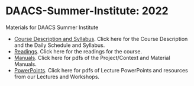 # DAACS-Summer-Institute: 2022
Materials for DAACS Summer Institute
* [Course Description and Syllabus](https://github.com/DAACS-Research-Consortium/DAACS-Summer-Institute/tree/main/DescriptionAndSyllabus). Click here for the Course Description and the Daily Schedule and Syllabus.
* [Readings](https://github.com/DAACS-Research-Consortium/DAACS-Summer-Institute/tree/main/Readings). Click here for the readings for the course. 
* [Manuals](https://github.com/DAACS-Research-Consortium/DAACS-Summer-Institute/tree/main/Manuals). Click here for pdfs of the Project/Context and Material Manuals. 
* [PowerPoints](https://github.com/DAACS-Research-Consortium/DAACS-Summer-Institute/tree/main/Powerpoints-and-Resources). Click here for pdfs of Lecture PowerPoints and resources from our Lectures and Workshops.
